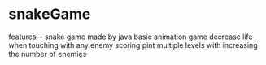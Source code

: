 # snakeGame

features-- 
snake game made by java 
basic animation game
decrease life when touching with any enemy
scoring pint
multiple levels with increasing the number of enemies
